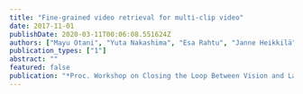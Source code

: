 ```yaml
---
title: "Fine-grained video retrieval for multi-clip video"
date: 2017-11-01
publishDate: 2020-03-11T00:06:08.551624Z
authors: ["Mayu Otani", "Yuta Nakashima", "Esa Rahtu", "Janne Heikkilä"]
publication_types: ["1"]
abstract: ""
featured: false
publication: "*Proc. Workshop on Closing the Loop Between Vision and Language (CLVL) at ICCV*"
---
```


